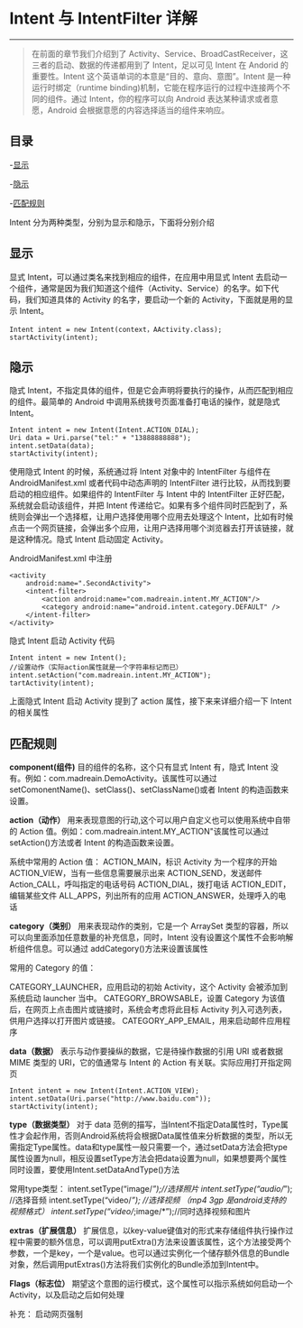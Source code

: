 # Intent 与 IntentFilter 详解

---

> 在前面的章节我们介绍到了 Activity、Service、BroadCastReceiver，这三者的启动、数据的传递都用到了 Intent，足以可见 Intent 在 Andorid 的重要性。Intent 这个英语单词的本意是“目的、意向、意图”。Intent 是一种运行时绑定（runtime binding)机制，它能在程序运行的过程中连接两个不同的组件。通过 Intent，你的程序可以向 Android 表达某种请求或者意愿，Android 会根据意愿的内容选择适当的组件来响应。

## 目录

-[显示](#显示)

-[隐示](#隐示)

-[匹配规则](#匹配规则)

Intent 分为两种类型，分别为显示和隐示，下面将分别介绍

## 显示

显式 Intent，可以通过类名来找到相应的组件，在应用中用显式 Intent 去启动一个组件，通常是因为我们知道这个组件（Activity、Service）的名字。如下代码，我们知道具体的 Activity 的名字，要启动一个新的 Activity，下面就是用的显示 Intent。

```
Intent intent = new Intent(context，AActivity.class);
startActivity(intent);
```

## 隐示

隐式 Intent，不指定具体的组件，但是它会声明将要执行的操作，从而匹配到相应的组件。最简单的 Android 中调用系统拨号页面准备打电话的操作，就是隐式 Intent。

```
Intent intent = new Intent(Intent.ACTION_DIAL);
Uri data = Uri.parse("tel:" + "13888888888");
intent.setData(data);
startActivity(intent);
```

使用隐式 Intent 的时候，系统通过将 Intent 对象中的 IntentFilter 与组件在 AndroidManifest.xml 或者代码中动态声明的 IntentFilter 进行比较，从而找到要启动的相应组件。如果组件的 IntentFilter 与 Intent 中的 IntentFilter 正好匹配，系统就会启动该组件，并把 Intent 传递给它。如果有多个组件同时匹配到了，系统则会弹出一个选择框，让用户选择使用哪个应用去处理这个 Intent，比如有时候点击一个网页链接，会弹出多个应用，让用户选择用哪个浏览器去打开该链接，就是这种情况。隐式 Intent 启动固定 Activity。

AndroidManifest.xml 中注册

```
<activity
    android:name=".SecondActivity">
    <intent-filter>
        <action android:name="com.madreain.intent.MY_ACTION"/>
        <category android:name="android.intent.category.DEFAULT" />
    </intent-filter>
</activity>
```

隐式 Intent 启动 Activity 代码

```
Intent intent = new Intent();
//设置动作（实际action属性就是一个字符串标记而已）
intent.setAction("com.madreain.intent.MY_ACTION");
tartActivity(intent);

```

上面隐式 Intent 启动 Activity 提到了 action 属性，接下来来详细介绍一下 Intent 的相关属性

## 匹配规则

**component(组件)**
目的组件的名称，这个只有显式 Intent 有，隐式 Intent 没有。例如：com.madreain.DemoActivity。该属性可以通过 setComonentName()、setClass()、setClassName()或者 Intent 的构造函数来设置。

**action（动作）**
用来表现意图的行动,这个可以用户自定义也可以使用系统中自带的 Action 值。例如：com.madreain.intent.MY_ACTION"该属性可以通过 setAction()方法或者 Intent 的构造函数来设置。

系统中常用的 Action 值：
ACTION_MAIN，标识 Activity 为一个程序的开始
ACTION_VIEW，当有一些信息需要展示出来
ACTION_SEND，发送邮件
Action_CALL，呼叫指定的电话号码
ACTION_DIAL，拨打电话
ACTION_EDIT，编辑某些文件
ALL_APPS，列出所有的应用
ACTION_ANSWER，处理呼入的电话

**category（类别）**
用来表现动作的类别，它是一个 ArraySet 类型的容器，所以可以向里面添加任意数量的补充信息，同时，Intent 没有设置这个属性不会影响解析组件信息。可以通过 addCategory()方法来设置该属性

常用的 Category 的值：

CATEGORY_LAUNCHER，应用启动的初始 Activity，这个 Activity 会被添加到系统启动 launcher 当中。
CATEGORY_BROWSABLE，设置 Category 为该值后，在网页上点击图片或链接时，系统会考虑将此目标 Activity 列入可选列表，供用户选择以打开图片或链接。
CATEGORY_APP_EMAIL，用来启动邮件应用程序

**data（数据）**
表示与动作要操纵的数据，它是待操作数据的引用 URI 或者数据 MIME 类型的 URI，它的值通常与 Intent 的 Action 有关联。实际应用打开指定网页

```
Intent intent = new Intent(Intent.ACTION_VIEW);
intent.setData(Uri.parse("http://www.baidu.com"));
startActivity(intent);
```

**type（数据类型）**
对于 data 范例的描写，当Intent不指定Data属性时，Type属性才会起作用，否则Android系统将会根据Data属性值来分析数据的类型，所以无需指定Type属性。data和type属性一般只需要一个，通过setData方法会把type属性设置为null，相反设置setType方法会把data设置为null，如果想要两个属性同时设置，要使用Intent.setDataAndType()方法

常用type类型：
intent.setType(“image/*”);//选择照片
intent.setType(“audio/*”); //选择音频
intent.setType(“video/*”); //选择视频 （mp4 3gp 是android支持的视频格式）
intent.setType(“video/*;image/*”);//同时选择视频和图片

**extras（扩展信息）**
扩展信息，以key-value键值对的形式来存储组件执行操作过程中需要的额外信息，可以调用putExtra()方法来设置该属性，这个方法接受两个参数，一个是key，一个是value。也可以通过实例化一个储存额外信息的Bundle对象，然后调用putExtras()方法将我们实例化的Bundle添加到Intent中。

**Flags（标志位）**
期望这个意图的运行模式，这个属性可以指示系统如何启动一个Activity，以及启动之后如何处理

补充：
启动网页强制